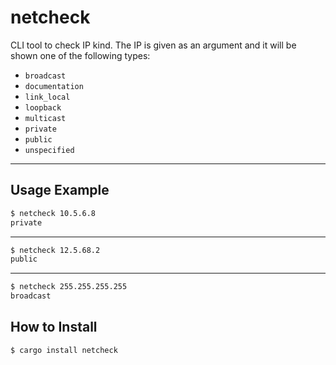 # netcheck

CLI tool to check IP kind. The IP is given as an argument and it will be shown one of the following types:

- `broadcast`
- `documentation`
- `link_local`
- `loopback`
- `multicast`
- `private`
- `public`
- `unspecified`

---

## Usage Example

```bash
$ netcheck 10.5.6.8     
private
```

---

```bash
$ netcheck 12.5.68.2    
public
``` 

---

```bash
$ netcheck 255.255.255.255
broadcast
```

## How to Install

```bash
$ cargo install netcheck
```
